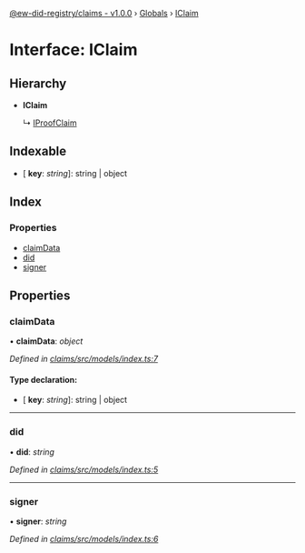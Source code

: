 [@ew-did-registry/claims - v1.0.0](../README.md) › [Globals](../globals.md) › [IClaim](iclaim.md)

# Interface: IClaim

## Hierarchy

* **IClaim**

  ↳ [IProofClaim](iproofclaim.md)

## Indexable

* \[ **key**: *string*\]: string | object

## Index

### Properties

* [claimData](iclaim.md#claimdata)
* [did](iclaim.md#did)
* [signer](iclaim.md#signer)

## Properties

###  claimData

• **claimData**: *object*

*Defined in [claims/src/models/index.ts:7](https://github.com/energywebfoundation/ew-did-registry/blob/5e08895/packages/claims/src/models/index.ts#L7)*

#### Type declaration:

* \[ **key**: *string*\]: string | object

___

###  did

• **did**: *string*

*Defined in [claims/src/models/index.ts:5](https://github.com/energywebfoundation/ew-did-registry/blob/5e08895/packages/claims/src/models/index.ts#L5)*

___

###  signer

• **signer**: *string*

*Defined in [claims/src/models/index.ts:6](https://github.com/energywebfoundation/ew-did-registry/blob/5e08895/packages/claims/src/models/index.ts#L6)*
